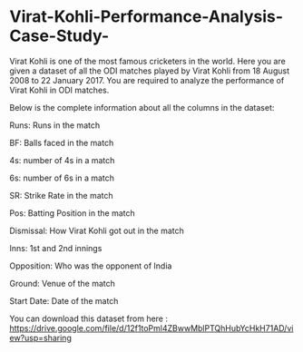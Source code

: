 # Virat-Kohli-Performance-Analysis-Case-Study-
Virat Kohli is one of the most famous cricketers in the world. Here you are given a dataset of all the ODI matches played by Virat Kohli from 18 August 2008 to 22 January 2017. You are required to analyze the performance of Virat Kohli in ODI matches.

Below is the complete information about all the columns in the dataset:

Runs: Runs in the match

BF: Balls faced in the match

4s: number of 4s in a match

6s: number of 6s in a match

SR: Strike Rate in the match

Pos: Batting Position in the match

Dismissal: How Virat Kohli got out in the match


Inns: 1st and 2nd innings

Opposition: Who was the opponent of India

Ground: Venue of the match

Start Date: Date of the match


You can download this dataset from here : https://drive.google.com/file/d/12f1toPml4ZBwwMblPTQhHubYcHkH71AD/view?usp=sharing
